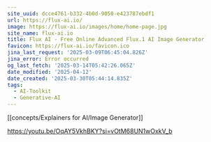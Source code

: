 ```yaml
---
site_uuid: dcce4761-b332-4b0d-9050-e423787ebdf1
url: https://flux-ai.io/
image: https://flux-ai.io/images/home/home-page.jpg
site_name: flux-ai.io
title: Flux AI - Free Online Advanced Flux.1 AI Image Generator
favicon: https://flux-ai.io/favicon.ico
jina_last_request: '2025-03-09T06:45:04.826Z'
jina_error: Error occurred
og_last_fetch: '2025-03-14T05:42:26.065Z'
date_modified: '2025-04-12'
date_created: '2025-03-30T05:44:14.835Z'
tags:
  - AI-Toolkit
  - Generative-AI
---
```


































































[[concepts/Explainers for AI/Image Generator]]

https://youtu.be/OqAY5VkhBKY?si=vOtM68UN1wOxkV_b

